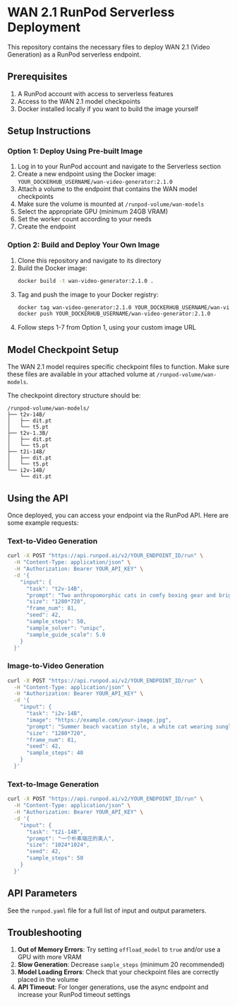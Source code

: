 # WAN 2.1 RunPod Serverless Deployment

This repository contains the necessary files to deploy WAN 2.1 (Video Generation) as a RunPod serverless endpoint.

## Prerequisites

1. A RunPod account with access to serverless features
2. Access to the WAN 2.1 model checkpoints 
3. Docker installed locally if you want to build the image yourself

## Setup Instructions

### Option 1: Deploy Using Pre-built Image

1. Log in to your RunPod account and navigate to the Serverless section
2. Create a new endpoint using the Docker image: `YOUR_DOCKERHUB_USERNAME/wan-video-generator:2.1.0`
3. Attach a volume to the endpoint that contains the WAN model checkpoints
4. Make sure the volume is mounted at `/runpod-volume/wan-models`
5. Select the appropriate GPU (minimum 24GB VRAM)
6. Set the worker count according to your needs
7. Create the endpoint

### Option 2: Build and Deploy Your Own Image

1. Clone this repository and navigate to its directory
2. Build the Docker image:
   ```bash
   docker build -t wan-video-generator:2.1.0 .
   ```
3. Tag and push the image to your Docker registry:
   ```bash
   docker tag wan-video-generator:2.1.0 YOUR_DOCKERHUB_USERNAME/wan-video-generator:2.1.0
   docker push YOUR_DOCKERHUB_USERNAME/wan-video-generator:2.1.0
   ```
4. Follow steps 1-7 from Option 1, using your custom image URL

## Model Checkpoint Setup

The WAN 2.1 model requires specific checkpoint files to function. Make sure these files are available in your attached volume at `/runpod-volume/wan-models`.

The checkpoint directory structure should be:
```
/runpod-volume/wan-models/
├── t2v-14B/
│   ├── dit.pt
│   └── t5.pt
├── t2v-1.3B/
│   ├── dit.pt
│   └── t5.pt
├── t2i-14B/
│   ├── dit.pt
│   └── t5.pt
└── i2v-14B/
    └── dit.pt
```

## Using the API

Once deployed, you can access your endpoint via the RunPod API. Here are some example requests:

### Text-to-Video Generation

```bash
curl -X POST "https://api.runpod.ai/v2/YOUR_ENDPOINT_ID/run" \
  -H "Content-Type: application/json" \
  -H "Authorization: Bearer YOUR_API_KEY" \
  -d '{
    "input": {
      "task": "t2v-14B",
      "prompt": "Two anthropomorphic cats in comfy boxing gear and bright gloves fight intensely on a spotlighted stage.",
      "size": "1280*720",
      "frame_num": 81,
      "seed": 42,
      "sample_steps": 50,
      "sample_solver": "unipc",
      "sample_guide_scale": 5.0
    }
  }'
```

### Image-to-Video Generation

```bash
curl -X POST "https://api.runpod.ai/v2/YOUR_ENDPOINT_ID/run" \
  -H "Content-Type: application/json" \
  -H "Authorization: Bearer YOUR_API_KEY" \
  -d '{
    "input": {
      "task": "i2v-14B",
      "image": "https://example.com/your-image.jpg",
      "prompt": "Summer beach vacation style, a white cat wearing sunglasses sits on a surfboard.",
      "size": "1280*720",
      "frame_num": 81,
      "seed": 42,
      "sample_steps": 40
    }
  }'
```

### Text-to-Image Generation

```bash
curl -X POST "https://api.runpod.ai/v2/YOUR_ENDPOINT_ID/run" \
  -H "Content-Type: application/json" \
  -H "Authorization: Bearer YOUR_API_KEY" \
  -d '{
    "input": {
      "task": "t2i-14B",
      "prompt": "一个朴素端庄的美人",
      "size": "1024*1024",
      "seed": 42,
      "sample_steps": 50
    }
  }'
```

## API Parameters

See the `runpod.yaml` file for a full list of input and output parameters.

## Troubleshooting

1. **Out of Memory Errors**: Try setting `offload_model` to `true` and/or use a GPU with more VRAM
2. **Slow Generation**: Decrease `sample_steps` (minimum 20 recommended)
3. **Model Loading Errors**: Check that your checkpoint files are correctly placed in the volume
4. **API Timeout**: For longer generations, use the async endpoint and increase your RunPod timeout settings 